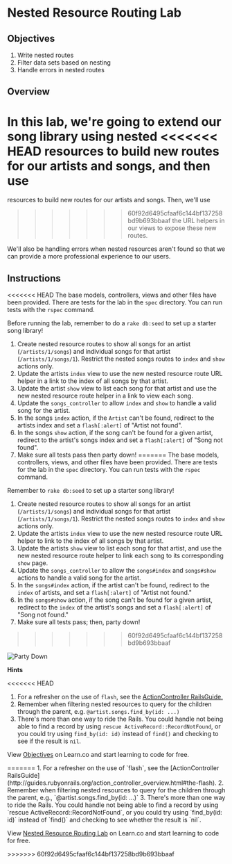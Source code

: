 # Nested Resource Routing Lab

## Objectives

1. Write nested routes
2. Filter data sets based on nesting
3. Handle errors in nested routes

## Overview

In this lab, we're going to extend our song library using nested
<<<<<<< HEAD
resources to build new routes for our artists and songs, and then use
=======
resources to build new routes for our artists and songs. Then, we'll use
>>>>>>> 60f92d6495cfaaf6c144bf137258bd9b693bbaaf
the URL helpers in our views to expose these new routes.

We'll also be handling errors when nested resources aren't found so
that we can provide a more professional experience to our users.

## Instructions

<<<<<<< HEAD
The base models, controllers, views and other files have been provided. There are tests for the lab in the `spec` directory. You can run tests with the `rspec` command.

Before running the lab, remember to do a `rake db:seed` to set up a
starter song library!

1. Create nested resource routes to show all songs for an artist (`/artists/1/songs`) and individual songs for that artist (`/artists/1/songs/1`). Restrict the nested songs routes to `index` and `show` actions only.
2. Update the artists `index` view to use the new nested resource route
   URL helper in a link to the index of all songs by that artist.
3. Update the artist `show` view to list each song for that artist and use the new nested resource route
   helper in a link to view each song.
4. Update the `songs_controller` to allow `index` and `show` to handle
   a valid song for the artist.
5. In the songs `index` action, if the `Artist` can't be found, redirect to
   the artists index and set a `flash[:alert]` of "Artist not
found".
6. In the songs `show` action, if the song can't be found for a given
   artist, redirect to the artist's songs index and set a
`flash[:alert]` of "Song not found".
7. Make sure all tests pass then party down!
=======
The base models, controllers, views, and other files have been provided. There are tests for the lab in the `spec` directory. You can run tests with the `rspec` command.

Remember to `rake db:seed` to set up a starter song library!

1. Create nested resource routes to show all songs for an artist (`/artists/1/songs`) and individual songs for that artist (`/artists/1/songs/1`). Restrict the nested songs routes to `index` and `show` actions only.
2. Update the artists `index` view to use the new nested resource route URL helper to link to the index of all songs by that artist.
3. Update the artists `show` view to list each song for that artist, and use the new nested resource route helper to link each song to its corresponding `show` page.
4. Update the `songs_controller` to allow the `songs#index` and `songs#show` actions to handle a valid song for the artist.
5. In the `songs#index` action, if the artist can't be found, redirect to the `index` of artists, and set a `flash[:alert]` of "Artist not found."
6. In the `songs#show` action, if the song can't be found for a given artist, redirect to the `index` of the artist's songs and set a
`flash[:alert]` of "Song not found."
7. Make sure all tests pass; then, party down!
>>>>>>> 60f92d6495cfaaf6c144bf137258bd9b693bbaaf

![Party Down](http://i.giphy.com/l41lNRz0uXPQLm0RG.gif)

**Hints**

<<<<<<< HEAD
1. For a refresher on the use of `flash`, see the [ActionController RailsGuide.](http://guides.rubyonrails.org/action_controller_overview.html#the-flash)
2. Remember when filtering nested resources to query for the children
   through the parent, e.g. `@artist.songs.find_by(id: ...)`
3. There's more than one way to ride the Rails. You could handle not
   being able to find a record by using `rescue
ActiveRecord::RecordNotFound`, or you could try using `find_by(id: id)` instead of `find()` and checking to see if the result is `nil`.

<p data-visibility='hidden'>View <a href='https://learn.co/lessons/routing-nested-resources-lab' title='Objectives'>Objectives</a> on Learn.co and start learning to code for free.</p>
=======
1. For a refresher on the use of `flash`, see the [ActionController RailsGuide](http://guides.rubyonrails.org/action_controller_overview.html#the-flash).
2. Remember when filtering nested resources to query for the children through the parent, e.g., `@artist.songs.find_by(id: ...)`
3. There's more than one way to ride the Rails. You could handle not being able to find a record by using `rescue ActiveRecord::RecordNotFound`, or you could try using `find_by(id: id)` instead of `find()` and checking to see whether the result is `nil`.

<p data-visibility='hidden'>View <a href='https://learn.co/lessons/routing-nested-resources-lab' title='Nested Resource Routing Lab'>Nested Resource Routing Lab</a> on Learn.co and start learning to code for free.</p>
>>>>>>> 60f92d6495cfaaf6c144bf137258bd9b693bbaaf
